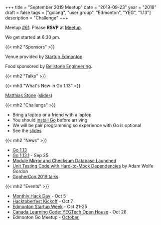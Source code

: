 +++
title = "September 2019 Meetup"
date = "2019-09-23"
year = "2019"
draft = false
tags = ["golang", "user group", "Edmonton", "YEG", "1.13"]
description = "Challenge"
+++

Meetup [#61](https://github.com/edmontongo/presentations/issues/102). Please **RSVP** at [Meetup](https://www.meetup.com/startupedmonton/events/bclwwpyzmbfc/).

We get started at 6:30 pm.

{{< mh2 "Sponsors" >}}

Venue provided by [Startup Edmonton](https://www.startupedmonton.com/).

Food sponsored by [Bellstone Engineering](https://bellstone.ca/).

{{< mh2 "Talks" >}}

{{< mh3 "What's New in Go 1.13" >}}

[Matthias Stone](https://github.com/matthias-stone) ([slides](https://talks.godoc.org/github.com/edmontongo/presentations/2019-09/go1.13.slide#1))

{{< mh2 "Challengs" >}}

- Bring a laptop or a friend with a laptop
- You should [install Go](https://golang.org/doc/install) before arriving
- We will be pair programming so experience with Go is optional
- See the [slides](https://talks.godoc.org/github.com/edmontongo/presentations/2019-09/pizza-challenge/pizza.slide#1)

{{< mh2 "News" >}}

- [Go 1.13](https://blog.golang.org/go1.13)
- [Go 1.13.1](https://groups.google.com/d/msg/golang-announce/7BsbaGsVTQ4/rNEvcwK3BgAJ) - Sep 25
- [Module Mirror and Checksum Database Launched](https://blog.golang.org/module-mirror-launch)
- [Unit Testing Code with Hard-to-Mock Dependencies](https://www.youtube.com/watch?v=lRrqj0Jjh0M) by Adam Wolfe Gordon
- [GopherCon 2019 talks](https://www.youtube.com/playlist?list=PL2ntRZ1ySWBdDyspRTNBIKES1Y-P__59_)

{{< mh2 "Events" >}}

- [Monthly Hack Day](https://www.meetup.com/startupedmonton/events/zzmphryznbhb/) - Oct 5
- [Hacktoberfest Kickoff](https://www.eventbrite.ca/e/hacktoberfest-yeg-2019-kickoff-tickets-73652983055) - Oct 7
- [Edmonton Startup Week](https://www.edmontonstartupweek.com/) - Oct 21-25
- [Canada Learning Code: YEGTech Open House](https://www.eventbrite.ca/e/ladies-learning-code-yegtech-open-house-for-all-ages-edmonton-registration-68207615815) - Oct 26
- Edmonton Go Meetup - [October](/meetup/2019-10/)
